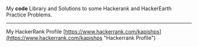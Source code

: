 My **code** Library and Solutions to some Hackerank and HackerEarth Practice Problems.

----------

My HackerRank Profile [https://www.hackerrank.com/kapishps](https://www.hackerrank.com/kapishps "Hackerrank Profile")
